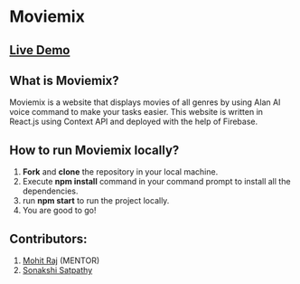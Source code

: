 # Moviemix
## [Live Demo](https://moviemix-s1789.web.app/)
## What is Moviemix?
Moviemix is a website that displays movies of all
genres by using Alan AI voice command to make your tasks easier. This
website is written in React.js using Context API and deployed with the help of Firebase.

## How to run Moviemix locally?
1. **Fork** and **clone** the repository in your local machine.
2. Execute **npm install** command in your command prompt to install all the dependencies.
3. run **npm start** to run the project locally.
4. You are good to go!



## Contributors:
1. [Mohit Raj]( https://github.com/mohit355) (MENTOR)
2. [Sonakshi Satpathy]( https://github.com/Sonakshi1901 )
